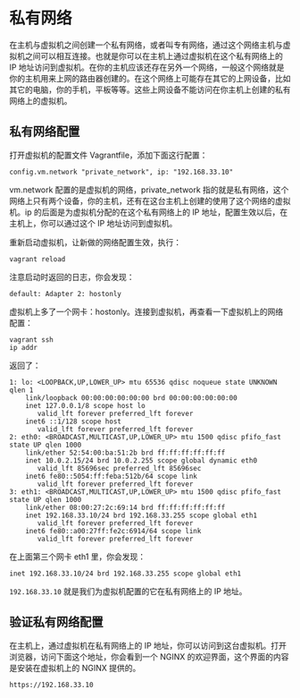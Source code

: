 # 私有网络

在主机与虚拟机之间创建一个私有网络，或者叫专有网络，通过这个网络主机与虚拟机之间可以相互连接。也就是你可以在主机上通过虚拟机在这个私有网络上的 IP 地址访问到虚拟机。在你的主机应该还存在另外一个网络，一般这个网络就是你的主机用来上网的路由器创建的。在这个网络上可能存在其它的上网设备，比如其它的电脑，你的手机，平板等等。这些上网设备不能访问在你主机上创建的私有网络上的虚拟机。

## 私有网络配置

打开虚拟机的配置文件 Vagrantfile，添加下面这行配置：

```
config.vm.network "private_network", ip: "192.168.33.10"
```

vm.network 配置的是虚拟机的网络，private\_network 指的就是私有网络，这个网络上只有两个设备，你的主机，还有在这台主机上创建的使用了这个网络的虚拟机。ip 的后面是为虚拟机分配的在这个私有网络上的 IP 地址，配置生效以后，在主机上，你可以通过这个 IP 地址访问到虚拟机。

重新启动虚拟机，让新做的网络配置生效，执行：

```
vagrant reload
```

注意启动时返回的日志，你会发现：

```
default: Adapter 2: hostonly
```

虚拟机上多了一个网卡：hostonly。连接到虚拟机，再查看一下虚拟机上的网络配置：

```
vagrant ssh
ip addr
```

返回了：

```
1: lo: <LOOPBACK,UP,LOWER_UP> mtu 65536 qdisc noqueue state UNKNOWN qlen 1
    link/loopback 00:00:00:00:00:00 brd 00:00:00:00:00:00
    inet 127.0.0.1/8 scope host lo
       valid_lft forever preferred_lft forever
    inet6 ::1/128 scope host 
       valid_lft forever preferred_lft forever
2: eth0: <BROADCAST,MULTICAST,UP,LOWER_UP> mtu 1500 qdisc pfifo_fast state UP qlen 1000
    link/ether 52:54:00:ba:51:2b brd ff:ff:ff:ff:ff:ff
    inet 10.0.2.15/24 brd 10.0.2.255 scope global dynamic eth0
       valid_lft 85696sec preferred_lft 85696sec
    inet6 fe80::5054:ff:feba:512b/64 scope link 
       valid_lft forever preferred_lft forever
3: eth1: <BROADCAST,MULTICAST,UP,LOWER_UP> mtu 1500 qdisc pfifo_fast state UP qlen 1000
    link/ether 08:00:27:2c:69:14 brd ff:ff:ff:ff:ff:ff
    inet 192.168.33.10/24 brd 192.168.33.255 scope global eth1
       valid_lft forever preferred_lft forever
    inet6 fe80::a00:27ff:fe2c:6914/64 scope link 
       valid_lft forever preferred_lft forever
```

在上面第三个网卡 eth1 里，你会发现：

```
inet 192.168.33.10/24 brd 192.168.33.255 scope global eth1
```

`192.168.33.10` 就是我们为虚拟机配置的它在私有网络上的 IP 地址。

## 验证私有网络配置

在主机上，通过虚拟机在私有网络上的 IP 地址，你可以访问到这台虚拟机。打开浏览器，访问下面这个地址，你会看到一个 NGINX 的欢迎界面，这个界面的内容是安装在虚拟机上的 NGINX 提供的。

```
https://192.168.33.10
```



